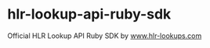 hlr-lookup-api-ruby-sdk
=======================

Official HLR Lookup API Ruby SDK by www.hlr-lookups.com
